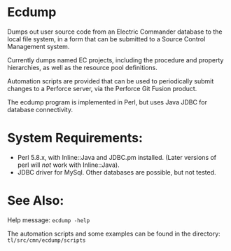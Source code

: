 Ecdump
======
Dumps out user source code from an Electric Commander database to the local file system, in a form that can be submitted to a Source Control Management system.

Currently dumps named EC projects, including the procedure and property hierarchies, as well as the resource pool definitions.

Automation scripts are provided that can be used to periodically submit changes to a Perforce server, via the Perforce Git Fusion product.

The ecdump program is implemented in Perl, but uses Java JDBC for database connectivity.

System Requirements:
====================
* Perl 5.8.x, with Inline::Java and JDBC.pm installed.  (Later versions of perl will *not* work with Inline::Java).
* JDBC driver for MySql.  Other databases are possible, but not tested.

See Also:
=========
Help message:  `ecdump -help`

The automation scripts and some examples can be found in the directory: `tl/src/cmn/ecdump/scripts`
